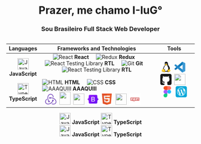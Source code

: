 <h1 align="center">Prazer, me chamo I-IuG°</h1>

<h3 align="center">Sou Brasileiro Full Stack Web Developer</h3>

<div id='lojc' align="center">

##

| Languages  | Frameworks and Technologies | Tools |   
|---|---|---|
|  <div align="center"> <img src="https://cdn.jsdelivr.net/gh/devicons/devicon/icons/javascript/javascript-original.svg" width="30" height="30" title="JavaScript"/> </div> <div align="center"><b><spam>JavaScript</spam></b></div>  <br>  <div align="center"><img title="Typescript" src="https://cdn.jsdelivr.net/gh/devicons/devicon/icons/typescript/typescript-original.svg" width="30" height="30"/></div><div align="center"><b><spam>TypeScript</spam></b></div>  |  <div align="center"> <img src="https://cdn.jsdelivr.net/gh/devicons/devicon/icons/react/react-original.svg" width="40" title="React"/> <b><spam>React</spam></b>  &nbsp;&nbsp;&nbsp; <img src="https://cdn.jsdelivr.net/gh/devicons/devicon/icons/redux/redux-original.svg" width="40" title="Redux"/> <b><spam>Redux</spam></b>  &nbsp;&nbsp;&nbsp;  <img src="https://testing-library.com/img/octopus-128x128.png" width="40" title="React Testing Library"/> <b><spam>RTL</spam></b>  &nbsp;&nbsp;&nbsp;  <img src="https://cdn.jsdelivr.net/gh/devicons/devicon/icons/git/git-original.svg" width="40" title="Git"/> <b><spam>Git</spam></b>   &nbsp;&nbsp;&nbsp;  <img src="https://testing-library.com/img/octopus-128x128.png" width="40" title="React Testing Library"/> <b><spam>RTL</spam></b> </div> <br> <div>  <img src="https://cdn.jsdelivr.net/gh/devicons/devicon/icons/html5/html5-original.svg" width="40" title="HTML"/>  <b><spam>HTML</spam></b>  &nbsp;&nbsp;&nbsp;  <img src="https://cdn.jsdelivr.net/gh/devicons/devicon/icons/css3/css3-original.svg" width="40" title="CSS"/>  <b><spam>CSS</spam></b>  &nbsp;&nbsp;&nbsp;  <img src="AAAQUIII" width="40" title="AAAQUIII"/>  <b><spam>AAAQUIII</spam></b>  &nbsp;&nbsp;&nbsp;  </div> &nbsp;&nbsp;<img src="https://github.com/devicons/devicon/blob/1119b9f84c0290e0f0b38982099a2bd027a48bf1/icons/redux/redux-original.svg" width="30" height="30"/>&nbsp;&nbsp;<img src="https://img.icons8.com/color/344/docker.png" width="30" height="35"/>&nbsp;&nbsp;<img src="https://www.seekpng.com/png/full/525-5256723_docker-compose-logo.png" width="30" height="30"/>&nbsp;&nbsp;<img src="https://github.com/devicons/devicon/blob/master/icons/bootstrap/bootstrap-original.svg" width="30" height="30"/>&nbsp;&nbsp;<img src="https://github.com/MateusHoffman/MateusHoffman/blob/main/img/HTML.svg" width="30" height="30"/>&nbsp;&nbsp;<img src="img/CSS.svg" width="30" height="30"/>&nbsp;&nbsp;<img src="https://github.com/MateusHoffman/MateusHoffman/blob/main/img/NPM.svg" width="30" height="30"/></div>|<div id='lojc' align="center"><img src="https://github.com/devicons/devicon/blob/master/icons/linux/linux-original.svg" width="30" height="30"/>&nbsp;&nbsp;<img src="https://github.com/devicons/devicon/blob/master/icons/vscode/vscode-original.svg" width="30" height="30"/>&nbsp;&nbsp;<img src="https://github.com/MateusHoffman/MateusHoffman/blob/main/img/GitHub.svg" width="30" height="30" background-color="white"/>&nbsp;&nbsp;<img src="https://img.icons8.com/color/344/bash.png" width="30" height="30" background-color="white"/>&nbsp;&nbsp;<img src="https://github.com/devicons/devicon/blob/master/icons/figma/figma-original.svg" width="30" height="30"/>&nbsp;&nbsp;<img src="https://github.com/MateusHoffman/MateusHoffman/blob/main/img/WordPress.svg" width="30" height="30"/></div>|

<div align="center"> <img src="https://cdn.jsdelivr.net/gh/devicons/devicon/icons/javascript/javascript-original.svg" width="30" height="30" title="JavaScript"/> <b><spam>JavaScript</spam></b> <img title="Typescript" src="https://cdn.jsdelivr.net/gh/devicons/devicon/icons/typescript/typescript-original.svg" width="30" height="30"/> <b><spam>TypeScript</spam></b> </div> <div align="center"> <img src="https://cdn.jsdelivr.net/gh/devicons/devicon/icons/javascript/javascript-original.svg" width="30" height="30" title="JavaScript"/> <b><spam>JavaScript</spam></b> <img title="Typescript" src="https://cdn.jsdelivr.net/gh/devicons/devicon/icons/typescript/typescript-original.svg" width="30" height="30"/> <b><spam>TypeScript</spam></b> </div>
